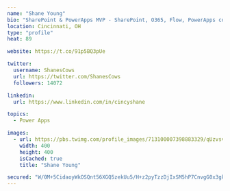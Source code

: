 ```yaml
---
name: "Shane Young"
bio: "SharePoint & PowerApps MVP - SharePoint, O365, Flow, PowerApps consulting? @PowerApps911 | Pure Snark? You found it."
location: Cincinnati, OH
type: "profile"
heat: 89

website: https://t.co/91p5BQ3pUe

twitter:
  username: ShanesCows
  url: https://twitter.com/ShanesCows
  followers: 14072

linkedin:
  url: https://www.linkedin.com/in/cincyshane

topics:
  - Power Apps

images:
  - url: https://pbs.twimg.com/profile_images/713100007398883329/qUzvsvQ3_400x400.jpg
    width: 400
    height: 400
    isCached: true
    title: "Shane Young"

secured: "W/0M+5CidaoyWkOSQnt56XGQ5zekUu5/H+z2pyTzzDjIxSM5hP7CnvgG0x3gkqeWY3VwxOsOryipGi4rZeU+MrUwMm5lVGZe8/BoZ02Lm+KxsJhviYypN2l4r9Rot6fMJfiZdmiuIy+QeHC80RVAYAOeV7i8/onKTgCjUhTKPN6CiqUE4kk2YagYxhNUuDXjx5TmCD2/vd9bL9N4pDcKDZsfOvZ4VHGIZWfWAC3vY+o2EXIWRDvfFIEstsO5VERQ2QZDFivlBo3UYy6SmUUSXCOFrzutUSqR9sLBkJoAl7X8JaPz4TpRarfsK3khebIkFV7mlUFka0ZGn/29ZEpBmuU3cMuzSjy+r9Bfsex7Pr6JBTVZXB9DKuVt4+2lEMkR5eiy8I33dQ4tLuWhvEKHuUGPrfg3buoGAWHyoSwbARg=;tQQK2KrUYv9LjMld7O+GkA=="
---
```


